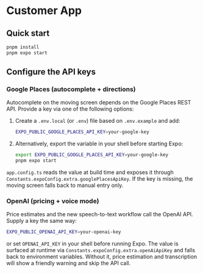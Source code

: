 # Customer App

## Quick start

```bash
pnpm install
pnpm expo start
```

## Configure the API keys

### Google Places (autocomplete + directions)

Autocomplete on the moving screen depends on the Google Places REST API. Provide a key via one of the following options:

1. Create a `.env.local` (or `.env`) file based on `.env.example` and add:

	```bash
	EXPO_PUBLIC_GOOGLE_PLACES_API_KEY=your-google-key
	```

2. Alternatively, export the variable in your shell before starting Expo:

	```bash
	export EXPO_PUBLIC_GOOGLE_PLACES_API_KEY=your-google-key
	pnpm expo start
	```

`app.config.ts` reads the value at build time and exposes it through `Constants.expoConfig.extra.googlePlacesApiKey`. If the key is missing, the moving screen falls back to manual entry only.

### OpenAI (pricing + voice mode)

Price estimates and the new speech-to-text workflow call the OpenAI API. Supply a key the same way:

```bash
EXPO_PUBLIC_OPENAI_API_KEY=your-openai-key
```

or set `OPENAI_API_KEY` in your shell before running Expo. The value is surfaced at runtime via `Constants.expoConfig.extra.openAiApiKey` and falls back to environment variables. Without it, price estimation and transcription will show a friendly warning and skip the API call.
